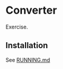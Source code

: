 # Converter

Exercise.

## Installation

See [RUNNING.md](https://github.com/hassan/csv-converter/blob/master/RUNNING.md)
